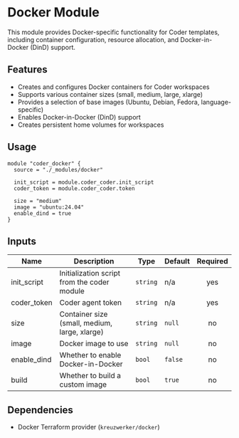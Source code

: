 # Docker Module

This module provides Docker-specific functionality for Coder templates, including container configuration, resource allocation, and Docker-in-Docker (DinD) support.

## Features

- Creates and configures Docker containers for Coder workspaces
- Supports various container sizes (small, medium, large, xlarge)
- Provides a selection of base images (Ubuntu, Debian, Fedora, language-specific)
- Enables Docker-in-Docker (DinD) support
- Creates persistent home volumes for workspaces

## Usage

```hcl
module "coder_docker" {
  source = "./_modules/docker"

  init_script = module.coder_coder.init_script
  coder_token = module.coder_coder.token

  size = "medium"
  image = "ubuntu:24.04"
  enable_dind = true
}
```

## Inputs

| Name | Description | Type | Default | Required |
|------|-------------|------|---------|:--------:|
| init_script | Initialization script from the coder module | `string` | n/a | yes |
| coder_token | Coder agent token | `string` | n/a | yes |
| size | Container size (small, medium, large, xlarge) | `string` | `null` | no |
| image | Docker image to use | `string` | `null` | no |
| enable_dind | Whether to enable Docker-in-Docker | `bool` | `false` | no |
| build | Whether to build a custom image | `bool` | `true` | no |

## Dependencies

- Docker Terraform provider (`kreuzwerker/docker`)
